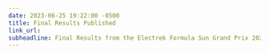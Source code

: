 ```yaml
---
date: 2023-06-25 19:22:00 -0500
title: Final Results Published
link_url: 
subheadline: Final Results from the Electrek Formula Sun Grand Prix 2023 are available!
---
```


